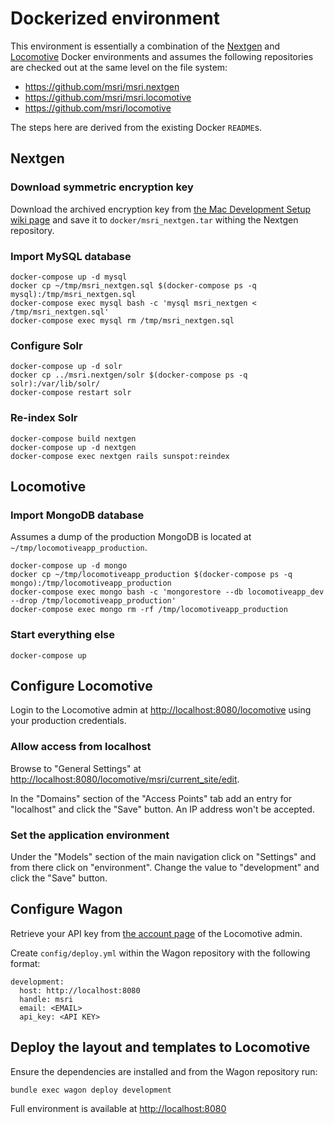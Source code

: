 # Dockerized environment

This environment is essentially a combination of the [Nextgen](https://github.com/msri/msri.nextgen/blob/master/docker/README.md) and [Locomotive](https://github.com/msri/msri.locomotive/blob/docker/docker/README.md) Docker environments and assumes the following repositories are checked out at the same level on the file system:

* https://github.com/msri/msri.nextgen
* https://github.com/msri/msri.locomotive
* https://github.com/msri/locomotive

The steps here are derived from the existing Docker `README`s.


## Nextgen


### Download symmetric encryption key

Download the archived encryption key from [the Mac Development Setup wiki page](https://wiki.msri.org/display/MSRI/Mac+-+Development+Setup) and save it to `docker/msri_nextgen.tar` withing the Nextgen repository.


### Import MySQL database

	docker-compose up -d mysql
	docker cp ~/tmp/msri_nextgen.sql $(docker-compose ps -q mysql):/tmp/msri_nextgen.sql
	docker-compose exec mysql bash -c 'mysql msri_nextgen < /tmp/msri_nextgen.sql'
	docker-compose exec mysql rm /tmp/msri_nextgen.sql


### Configure Solr

	docker-compose up -d solr
	docker cp ../msri.nextgen/solr $(docker-compose ps -q solr):/var/lib/solr/
	docker-compose restart solr

### Re-index Solr

	docker-compose build nextgen
	docker-compose up -d nextgen
	docker-compose exec nextgen rails sunspot:reindex


## Locomotive


### Import MongoDB database

Assumes a dump of the production MongoDB is located at `~/tmp/locomotiveapp_production`.

	docker-compose up -d mongo
	docker cp ~/tmp/locomotiveapp_production $(docker-compose ps -q mongo):/tmp/locomotiveapp_production
	docker-compose exec mongo bash -c 'mongorestore --db locomotiveapp_dev --drop /tmp/locomotiveapp_production'
	docker-compose exec mongo rm -rf /tmp/locomotiveapp_production


### Start everything else

	docker-compose up


## Configure Locomotive

Login to the Locomotive admin at [http://localhost:8080/locomotive](http://localhost:8080/locomotive) using your production credentials.


### Allow access from localhost

Browse to "General Settings" at [http://localhost:8080/locomotive/msri/current_site/edit](http://localhost:8080/locomotive/msri/current_site/edit).

In the "Domains" section of the "Access Points" tab add an entry for "localhost" and click the "Save" button. An IP address won't be accepted.


### Set the application environment

Under the "Models" section of the main navigation click on "Settings" and from there click on "environment". Change the value to "development" and click the "Save" button.


## Configure Wagon

Retrieve your API key from [the account page](http://localhost:8080/locomotive/my_account/edit) of the Locomotive admin.

Create `config/deploy.yml` within the Wagon repository with the following format:

	development:
	  host: http://localhost:8080
	  handle: msri
	  email: <EMAIL>
	  api_key: <API KEY>


## Deploy the layout and templates to Locomotive

Ensure the dependencies are installed and from the Wagon repository run:

	bundle exec wagon deploy development



Full environment is available at [http://localhost:8080](http://localhost:8080)